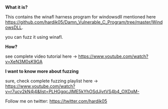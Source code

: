 **What it is?**

This contains the winafl harness program for windowsdll mentioned here https://github.com/hardik05/Damn_Vulnerable_C_Program/tree/master/WindowsDLL.

you can fuzz it using winafl. 

**How?**

see complete video tutorial here -> https://www.youtube.com/watch?v=XeN3M0sK9GA

**I want to know more about fuzzing**

sure, check complete fuzzing playlist here -> https://www.youtube.com/watch?v=r7ucv2kN4j4&list=PLHGgqcJIME5kYhOSdJjvtVS4b4_OXDqM-

Follow me on twitter: https://twitter.com/hardik05
